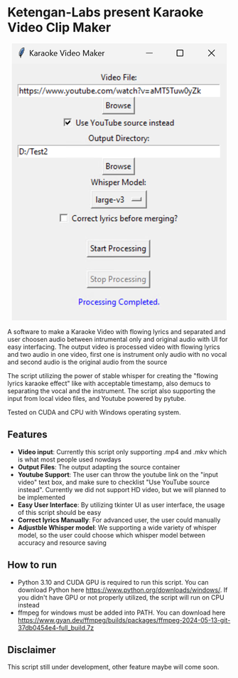 # Ketengan-Labs present Karaoke Video Clip Maker

<p align="center">
  <img src="https://github.com/Ketengan-Diffusion/Karaoke-Video-Clip-Maker/blob/main/ScreenCap.png?raw=true" />
</p>


A software to make a Karaoke Video with flowing lyrics and separated and user choosen audio between intrumental only and original audio with UI for easy interfacing. The output video is processed video with flowing lyrics and two audio in one video, first one is instrument only audio with no vocal and second audio is the original audio from the source

The script utilizing the power of stable whisper for creating the "flowing lyrics karaoke effect" like with acceptable timestamp, also demucs to separating the vocal and the instrument. The script also supporting the input from local video files, and Youtube powered by pytube.

Tested on CUDA and CPU with Windows operating system.

## Features
- **Video input**: Currently this script only supporting .mp4 and .mkv which is what most people used nowdays
- **Output Files**: The output adapting the source container
- **Youtube Support**: The user can throw the youtube link on the "input video" text box, and make sure to checklist "Use YouTube source instead". Currently we did not support HD video, but we will planned to be implemented
- **Easy User Interface**: By utilizing tkinter UI as user interface, the usage of this script should be easy
- **Correct lyrics Manually**: For advanced user, the user could manually
- **Adjustble Whisper model**: We supporting a wide variety of whisper model, so the user could choose which whisper model between accuracy and resource saving

## How to run
- Python 3.10 and CUDA GPU is required to run this script. You can download Python here https://www.python.org/downloads/windows/. If you didn't have GPU or not properly utilized, the script will run on CPU instead
- ffmpeg for windows must be added into PATH. You can download here https://www.gyan.dev/ffmpeg/builds/packages/ffmpeg-2024-05-13-git-37db0454e4-full_build.7z

## Disclaimer
This script still under development, other feature maybe will come soon.


